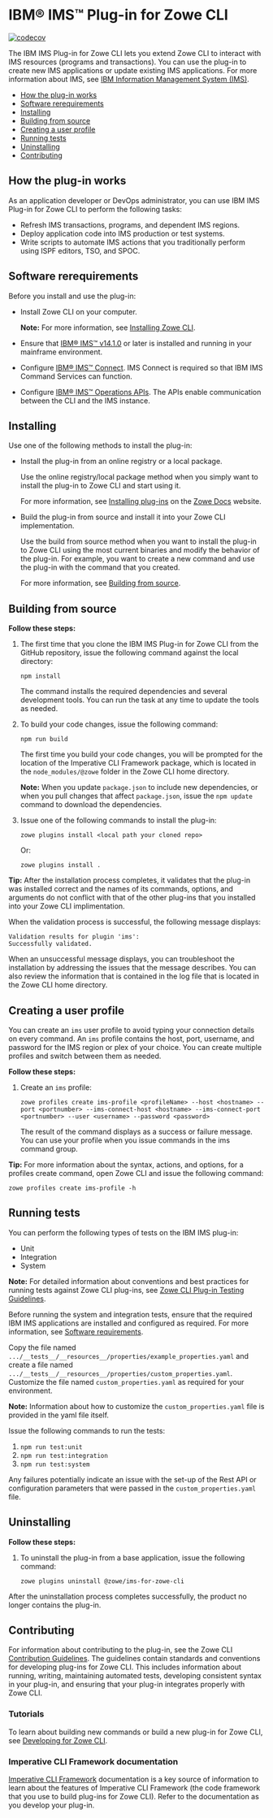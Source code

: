 # IBM® IMS™ Plug-in for Zowe CLI <!-- omit in toc -->

[![codecov](https://codecov.io/gh/zowe/zowe-cli-ims-plugin/branch/master/graph/badge.svg)](https://codecov.io/gh/zowe/zowe-cli-ims-plugin)

The IBM IMS Plug-in for Zowe CLI lets you extend Zowe CLI to interact with IMS resources (programs and transactions). You can use the plug-in to create new IMS applications or update existing IMS applications. For more information about IMS, see [IBM Information Management System (IMS)](https://www.ibm.com/it-infrastructure/z/ims).

- [How the plug-in works](#how-the-plug-in-works)
- [Software rerequirements](#software-rerequirements)
- [Installing](#installing)
- [Building from source](#building-from-source)
- [Creating a user profile](#creating-a-user-profile)
- [Running tests](#running-tests)
- [Uninstalling](#uninstalling)
- [Contributing](#contributing)

## How the plug-in works

As an application developer or DevOps administrator, you can use IBM IMS Plug-in for Zowe CLI to perform the following tasks:

-   Refresh IMS transactions, programs, and dependent IMS regions.
-   Deploy application code into IMS production or test systems.
-   Write scripts to automate IMS actions that you traditionally perform using ISPF editors, TSO, and SPOC.

## Software rerequirements

<!-- TODO When @latest branch of Zowe docs-site exists, we should give users the option to go and read about/install the @latest or the @lts-incremental versions of this plug-in. We can also explain which branches in the repo correspond to which CLI version. -->

Before you install and use the plug-in:

-   Install Zowe CLI on your computer.

    **Note:** For more information, see [Installing Zowe CLI](https://zowe.github.io/docs-site/latest/user-guide/cli-installcli.html).

-   Ensure that [IBM® IMS™ v14.1.0](https://www.ibm.com/support/knowledgecenter/en/SSEPH2_14.1.0/com.ibm.ims14.doc/ims_product_landing_v14.html) or later is installed and running in your mainframe environment.

-   Configure [IBM® IMS™ Connect](https://www.ibm.com/support/knowledgecenter/en/SSEPH2_13.1.0/com.ibm.ims13.doc.ccg/ims_ct_intro.htm). IMS Connect is required so that IBM IMS Command Services can function. 

-   Configure [IBM® IMS™ Operations APIs](https://github.com/zowe/ims-operations-api). The APIs enable communication between the CLI and the IMS instance.

## Installing

Use one of the following methods to install the plug-in:

-   Install the plug-in from an online registry or a local package.

    Use the online registry/local package method when you simply want to install the plug-in to Zowe CLI and start using it.

    For more information, see [Installing plug-ins](https://zowe.org/docs-site/latest/user-guide/cli-installplugins.html) on the [Zowe Docs](https://zowe.org/docs-site/latest/) website.

-   Build the plug-in from source and install it into your Zowe CLI implementation.

    Use the build from source method when you want to install the plug-in to Zowe CLI using the most current binaries and modify the behavior of the plug-in. For example, you want to create a new command and use the plug-in with the command that you created.

    For more information, see [Building from source](#building-from-source).

## Building from source

**Follow these steps:**
1.  The first time that you clone the IBM IMS Plug-in for Zowe CLI from the GitHub repository, issue the following command against the local directory:

    ```
    npm install
    ```
    The command installs the required dependencies and several development tools. You can run the task at any time to update the tools as needed.

2.  To build your code changes, issue the following command:

    ```
    npm run build
    ```

    The first time you build your code changes, you will be prompted for the location of the Imperative CLI Framework package, which is located in the `node_modules/@zowe` folder in the Zowe CLI home directory.

    **Note:** When you update `package.json` to include new dependencies, or when you pull changes that affect `package.json`, issue the `npm update` command to download the dependencies.

3.  Issue one of the following commands to install the plug-in:

    ```
    zowe plugins install <local path your cloned repo>
    ```

    Or:

    ```
    zowe plugins install .
    ```

**Tip:** After the installation process completes, it validates that the plug-in was installed correct and the names of its commands, options, and arguments do not conflict with that of the other plug-ins that you installed into your Zowe CLI implimentation.

When the validation process is successful, the following message displays:

```
Validation results for plugin 'ims':
Successfully validated.
```

When an unsuccessful message displays, you can troubleshoot the installation by addressing the issues that the message describes. You can also review the information that is contained in the log file that is located in the Zowe CLI home directory.

## Creating a user profile

You can create an `ims` user profile to avoid typing your connection details on every command. An `ims` profile contains the host, port, username, and password for the IMS region or plex of your choice. You can create multiple profiles and switch between them as needed.

**Follow these steps:**
1.  Create an `ims` profile: 
    ```
    zowe profiles create ims-profile <profileName> --host <hostname> --port <portnumber> --ims-connect-host <hostname> --ims-connect-port <portnumber> --user <username> --password <password>
    ```

    The result of the command displays as a success or failure message. You can use your profile when you issue commands in the ims command group.

**Tip:** For more information about the syntax, actions, and options, for a profiles create command, open Zowe CLI and issue the following command:

```
zowe profiles create ims-profile -h
```

## Running tests

You can perform the following types of tests on the IBM IMS plug-in:

-   Unit
-   Integration
-   System

**Note:** For detailed information about conventions and best practices for running tests against Zowe CLI plug-ins, see
[Zowe CLI Plug-in Testing Guidelines](https://github.com/zowe/zowe-cli/blob/master/docs/PluginTESTINGGuidelines.md).

Before running the system and integration tests, ensure that the required IBM IMS applications are installed and configured as required. For more information, see [Software requirements](#software-requirements).

Copy the file named `.../__tests__/__resources__/properties/example_properties.yaml` and create a file named `.../__tests__/__resources__/properties/custom_properties.yaml`. Customize the file named `custom_properties.yaml` as required for your environment.

**Note:** Information about how to customize the `custom_properties.yaml` file is provided in the yaml file itself.

Issue the following commands to run the tests:

1.  `npm run test:unit`
2.  `npm run test:integration`
3.  `npm run test:system`

Any failures potentially indicate an issue with the set-up of the Rest API or configuration parameters that were passed in the `custom_properties.yaml` file.

## Uninstalling

**Follow these steps:**

1.  To uninstall the plug-in from a base application, issue the following command:
    ```
    zowe plugins uninstall @zowe/ims-for-zowe-cli
    ```
After the uninstallation process completes successfully, the product no longer contains the plug-in.

## Contributing

For information about contributing to the plug-in, see the Zowe CLI [Contribution Guidelines](CONTRIBUTING.md). The guidelines contain standards and conventions for developing plug-ins for Zowe CLI. This includes information about running, writing, maintaining automated tests, developing consistent syntax in your plug-in, and ensuring that your plug-in integrates properly with Zowe CLI.

### Tutorials

To learn about building new commands or build a new plug-in for Zowe CLI, see [Developing for Zowe CLI](https://zowe.org/docs-site/latest/extend/extend-cli/cli-devTutorials.html).

### Imperative CLI Framework documentation

[Imperative CLI Framework](https://github.com/zowe/imperative/wiki) documentation is a key source of information to learn about the features of Imperative CLI Framework (the code framework that you use to build plug-ins for Zowe CLI). Refer to the documentation as you develop your plug-in.
